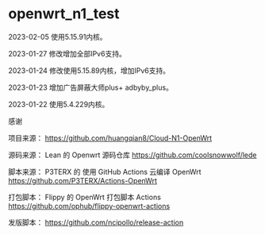 # openwrt_n1_test

2023-02-05 使用5.15.91内核。

2023-01-27 修改增加全部IPv6支持。

2023-01-24 修改使用5.15.89内核，增加IPv6支持。

2023-01-23 增加广告屏蔽大师plus+ adbyby_plus。

2023-01-22 使用5.4.229内核。

感谢 

项目来源： https://github.com/huangqian8/Cloud-N1-OpenWrt

源码来源： Lean 的 Openwrt 源码仓库 https://github.com/coolsnowwolf/lede

脚本来源： P3TERX 的 使用 GitHub Actions 云编译 OpenWrt https://github.com/P3TERX/Actions-OpenWrt

打包脚本： Flippy 的 OpenWrt 打包脚本 Actions https://github.com/ophub/flippy-openwrt-actions

发版脚本： https://github.com/ncipollo/release-action
